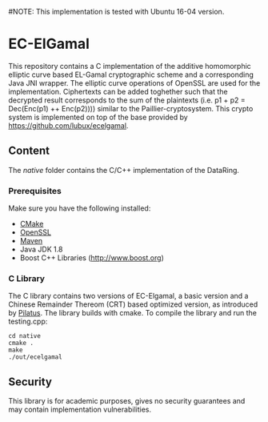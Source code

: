 #NOTE: This implementation is tested with Ubuntu 16-04 version.

# EC-ElGamal

This repository contains a C implementation of the additive homomorphic elliptic curve based EL-Gamal cryptographic scheme and a corresponding Java JNI wrapper. The elliptic curve operations of OpenSSL are used for the implementation.
Ciphertexts can be added toghether such that the decrypted result corresponds to the sum of the plaintexts (i.e. p1 + p2 = Dec(Enc(p1) ++ Enc(p2)))) similar to the Paillier-cryptosystem.
This crypto system is implemented on top of the base provided by https://github.com/lubux/ecelgamal.

## Content 
The *native* folder contains the C/C++ implementation of the DataRing.

### Prerequisites 
Make sure you have the following installed:
 * [CMake](https://cmake.org/)
 * [OpenSSL](http://www.openssl.org/source/)
 * [Maven](https://maven.apache.org/)
 * Java JDK 1.8
 * Boost C++ Libraries (http://www.boost.org)

### C Library
The C library contains two versions of EC-Elgamal, a basic version and a Chinese Remainder Thereom (CRT) based optimized version, as introduced by [Pilatus](http://www.vs.inf.ethz.ch/publ/papers/mshafagh_SenSys17_Pilatus.pdf). The library builds with cmake. To compile the library and run the testing.cpp: 

```
cd native
cmake .
make
./out/ecelgamal
```

## Security
This library is for academic purposes, gives no security guarantees and may contain implementation vulnerabilities.
